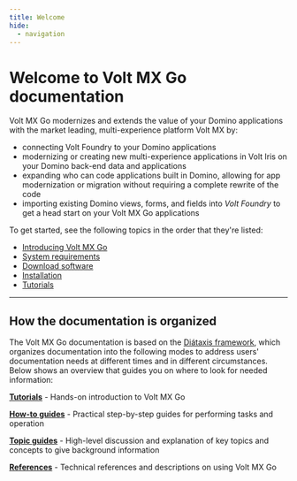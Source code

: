 ```yaml
---
title: Welcome
hide:
  - navigation
---
```


# Welcome to Volt MX Go documentation

Volt MX Go modernizes and extends the value of your Domino applications with the market leading, multi-experience platform Volt MX by:

- connecting Volt Foundry to your Domino applications
- modernizing or creating new multi-experience applications in Volt Iris on your Domino back-end data and applications
- expanding who can code applications built in Domino, allowing for app modernization or migration without requiring a complete rewrite of the code
- importing existing Domino views, forms, and fields into *Volt Foundry* to	get a head start on your Volt MX Go applications 

To get started, see the following topics in the order that they're listed:

- [Introducing Volt MX Go](topicguides/introvoltmxgo.md)
- [System requirements](references/sysreq.md)
- [Download software](references/download.md)
- [Installation](tutorials/installation.md)
- [Tutorials](tutorials/index.md)

<!---
## What's new

For the latest release information about Volt MX Go, see [What's new](references/whatisnew.md).
-->
---

## How the documentation is organized

The Volt MX Go documentation is based on the [Diátaxis framework](https://diataxis.fr/), which organizes documentation into the following modes to address users' documentation needs at different times and in different circumstances. Below shows an overview that guides you on where to look for needed information:

**[Tutorials](tutorials/index.md)** - Hands-on introduction to Volt MX Go

**[How-to guides](howto/index.md)** - Practical step-by-step guides for performing tasks and operation

**[Topic guides](topicguides/index.md)** - High-level discussion and explanation of key topics and concepts to give background information

**[References](references/index.md)** - Technical references and descriptions on using Volt MX Go

<!--
---

## Let's connect

For questions, discussions, sharing ideas, and feedback, join the [OpenNTF Discord channel](https://discord.com/invite/jmRHpDRnH4).
-->

